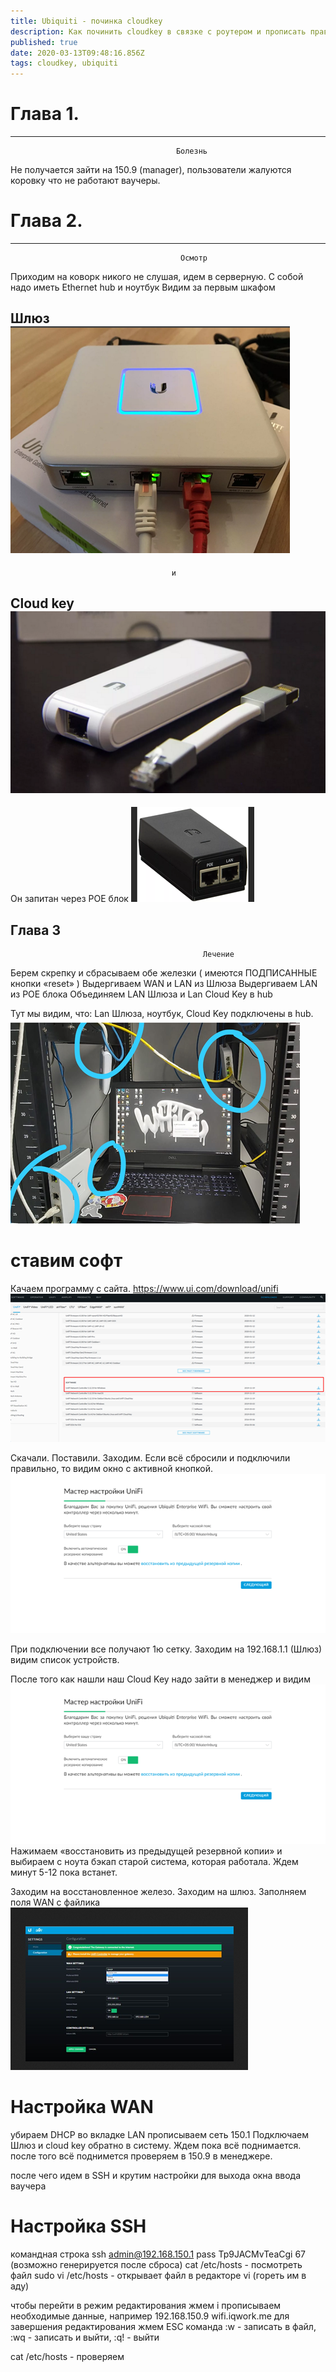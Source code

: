 ```yaml
---
title: Ubiquiti - починка cloudkey
description: Как починить cloudkey в связке с роутером и прописать правильные хосты
published: true
date: 2020-03-13T09:48:16.856Z
tags: cloudkey, ubiquiti
---
```


# Глава 1.                     
---

                                         Болезнь




Не получается зайти на 150.9 (manager), пользователи жалуются коровку что не работают ваучеры. 



# Глава 2.                     
---

                                          Осмотр

Приходим на коворк никого не слушая, идем в серверную.
С собой надо иметь Ethernet hub  и ноутбук
Видим за первым шкафом 


##  Шлюз ![шлюз.png](/шлюз.png)


                                        и




## Cloud key ![keyy.png](/keyy.png)

 Он запитан через POE блок ![poe.png](/poe.png)

Глава 3
---

                                               Лечение


Берем скрепку и сбрасываем обе железки ( имеются ПОДПИСАННЫЕ кнопки «reset» )
Выдергиваем WAN и LAN из Шлюза 
Выдергиваем LAN из POE блока
Объединяем LAN Шлюза и Lan Cloud Key в hub

Тут мы видим, что: Lan Шлюза, ноутбук, Cloud Key подключены в  hub.
![общ_сис.png](/общ_сис.png)

# ставим софт

                          

Качаем программу с сайта.  https://www.ui.com/download/unifi 
![ссыль_проги.png](/ссыль_проги.png)

Скачали. Поставили. Заходим. Если всё сбросили и подключили правильно, то видим окно с активной кнопкой. 
![кнопка.png](/кнопка.png)


При подключении все получают 1ю сетку.
Заходим на 192.168.1.1 (Шлюз) видим список устройств. 

После того как нашли наш Cloud Key надо зайти в менеджер и видим 
![настр.png](/настр.png)
Нажимаем «восстановить из предыдущей резервной копии» и выбираем с ноута бэкап старой система, которая работала. Ждем минут 5-12 пока встанет. 

 Заходим на восстановленное железо. 
Заходим на шлюз. Заполняем поля WAN с файлика
![wan_с_файлика.png](/wan_с_файлика.png)

# Настройка WAN
 убираем DHCP во вкладке LAN прописываем сеть 150.1 
Подключаем Шлюз и cloud key обратно в систему. 
Ждем пока всё поднимается. после того всё поднимется проверяем в 150.9 в менеджере. 

после чего идем в SSH и крутим настройки для выхода окна ввода ваучера


# Настройка SSH

командная строка
ssh admin@192.168.150.1
pass Tp9JACMvTeaCgi 67 (возможно генерируется после сброса)
cat /etc/hosts - посмотреть файл
sudo vi /etc/hosts - открывает файл в редакторе vi (гореть им в аду)

чтобы перейти в режим редактирования жмем i
прописываем необходимые данные, например 192.168.150.9   wifi.iqwork.me
для завершения редактирования жмем ESC
команда :w - записать в файл, :wq - записать и выйти,  :q! - выйти

cat /etc/hosts - проверяем




